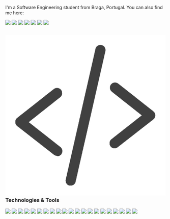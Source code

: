 I'm a Software Engineering student from Braga, Portugal. You can also find me here: 

[![](https://img.shields.io/badge/homepage-4F66B0.svg?style=for-the-badge)](https://joanafonsogomes.github.io/home/)
![](https://img.shields.io/badge/afonnso.gommes-CE594C?style=for-the-badge&logo=gmail&logoColor=white)
[![](https://img.shields.io/badge/LinkedIn-0077B5?style=for-the-badge&logo=linkedin&logoColor=white)](https://www.linkedin.com/in/joana-afonso-gomes-b130751ba/)
[![](https://img.shields.io/badge/Discord-7289DA?style=for-the-badge&logo=discord&logoColor=white)](https://discordapp.com/users/Regina%Phalange#7301)
[![](https://img.shields.io/badge/Facebook-1877F2?style=for-the-badge&logo=facebook&logoColor=white)](https://www.facebook.com/joaana.gomees/)
[![](https://img.shields.io/badge/Instagram-953736?style=for-the-badge&logo=instagram&logoColor=white)](https://www.instagram.com/joanafonsogomes/)
[![](https://img.shields.io/badge/Spotify-8c924f?&style=for-the-badge&logo=spotify&logoColor=white)](https://open.spotify.com/user/11186161559)

##

### ![](https://github.com/joanafonsogomes/joanafonsogomes/blob/main/code.png) Technologies & Tools

![](https://img.shields.io/badge/Linux-957DAD?style=for-the-badge&logo=linux&logoColor=white)
![](https://img.shields.io/badge/Windows-957DAD?style=for-the-badge&logo=windows&logoColor=white)
![](https://img.shields.io/badge/mac%20os-957DAD?style=for-the-badge&logo=macos&logoColor=white)
![](https://img.shields.io/badge/Visual%20Studio%20Code-9E7E8B.svg?style=for-the-badge&logo=visual-studio-code&logoColor=white)
![](https://img.shields.io/badge/IntelliJIDEA-9E7E8B.svg?style=for-the-badge&logo=intellij-idea&logoColor=white)
![](https://img.shields.io/badge/java-%2396A2FF.svg?style=for-the-badge&logo=java&logoColor=white)
![](https://img.shields.io/badge/python-96A2FF?style=for-the-badge&logo=python&logoColor=white)
![](https://img.shields.io/badge/javascript-%2396A2FF.svg?style=for-the-badge&logo=javascript&logoColor=white)
![](https://img.shields.io/badge/c-%2396A2FF.svg?style=for-the-badge&logo=c&logoColor=white)
![](https://img.shields.io/badge/c%23-%2396A2FF.svg?style=for-the-badge&logo=c-sharp&logoColor=white)
![](https://img.shields.io/badge/c++-%2396A2FF.svg?style=for-the-badge&logo=c%2B%2B&logoColor=white)
![](https://img.shields.io/badge/mysql-%239799ba.svg?style=for-the-badge&logo=mysql&logoColor=white)
![](https://img.shields.io/badge/MongoDB-%239799ba.svg?style=for-the-badge&logo=mongodb&logoColor=white)
![](https://img.shields.io/badge/docker-%236eb5ff.svg?style=for-the-badge&logo=docker&logoColor=white)
![](https://img.shields.io/badge/react-%23a4a3de.svg?style=for-the-badge&logo=react&logoColor=white)
![](https://img.shields.io/badge/Node.js-a4a3de?style=for-the-badge&logo=node.js&logoColor=white)
![](https://img.shields.io/badge/numpy-%236e7b8f.svg?style=for-the-badge&logo=numpy&logoColor=white)
![](https://img.shields.io/badge/pandas-%236e7b8f.svg?style=for-the-badge&logo=pandas&logoColor=white)
![](https://img.shields.io/badge/Plotly-%236e7b8f.svg?style=for-the-badge&logo=plotly&logoColor=white)
![](https://img.shields.io/badge/scikit--learn-%236e7b8f.svg?style=for-the-badge&logo=scikit-learn&logoColor=white)
![](https://img.shields.io/badge/TensorFlow-%236e7b8f.svg?style=for-the-badge&logo=TensorFlow&logoColor=white)
